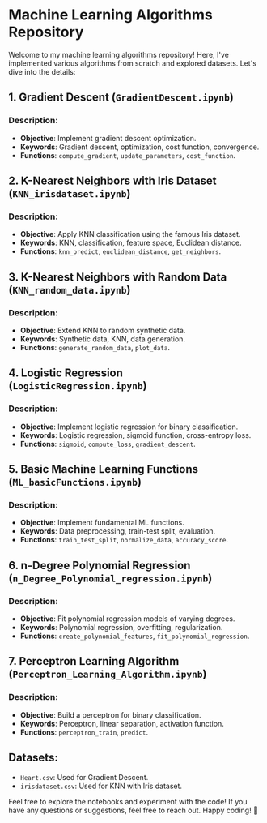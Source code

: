 # Machine Learning Algorithms Repository

Welcome to my machine learning algorithms repository! Here, I've implemented various algorithms from scratch and explored datasets. Let's dive into the details:

## 1. Gradient Descent (`GradientDescent.ipynb`)

### Description:
- **Objective**: Implement gradient descent optimization.
- **Keywords**: Gradient descent, optimization, cost function, convergence.
- **Functions**: `compute_gradient`, `update_parameters`, `cost_function`.

## 2. K-Nearest Neighbors with Iris Dataset (`KNN_irisdataset.ipynb`)

### Description:
- **Objective**: Apply KNN classification using the famous Iris dataset.
- **Keywords**: KNN, classification, feature space, Euclidean distance.
- **Functions**: `knn_predict`, `euclidean_distance`, `get_neighbors`.

## 3. K-Nearest Neighbors with Random Data (`KNN_random_data.ipynb`)

### Description:
- **Objective**: Extend KNN to random synthetic data.
- **Keywords**: Synthetic data, KNN, data generation.
- **Functions**: `generate_random_data`, `plot_data`.

## 4. Logistic Regression (`LogisticRegression.ipynb`)

### Description:
- **Objective**: Implement logistic regression for binary classification.
- **Keywords**: Logistic regression, sigmoid function, cross-entropy loss.
- **Functions**: `sigmoid`, `compute_loss`, `gradient_descent`.

## 5. Basic Machine Learning Functions (`ML_basicFunctions.ipynb`)

### Description:
- **Objective**: Implement fundamental ML functions.
- **Keywords**: Data preprocessing, train-test split, evaluation.
- **Functions**: `train_test_split`, `normalize_data`, `accuracy_score`.

## 6. n-Degree Polynomial Regression (`n_Degree_Polynomial_regression.ipynb`)

### Description:
- **Objective**: Fit polynomial regression models of varying degrees.
- **Keywords**: Polynomial regression, overfitting, regularization.
- **Functions**: `create_polynomial_features`, `fit_polynomial_regression`.

## 7. Perceptron Learning Algorithm (`Perceptron_Learning_Algorithm.ipynb`)

### Description:
- **Objective**: Build a perceptron for binary classification.
- **Keywords**: Perceptron, linear separation, activation function.
- **Functions**: `perceptron_train`, `predict`.

## Datasets:
- `Heart.csv`: Used for Gradient Descent.
- `irisdataset.csv`: Used for KNN with Iris dataset.

Feel free to explore the notebooks and experiment with the code! If you have any questions or suggestions, feel free to reach out. Happy coding! 🚀
